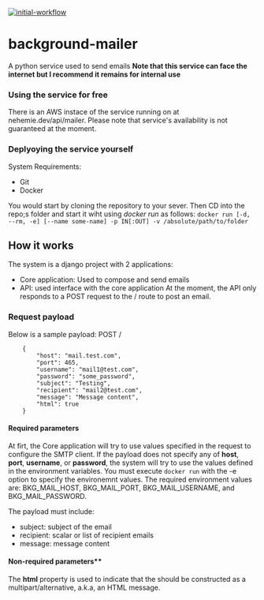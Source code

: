 [![initial-workflow](https://github.com/Olfredos6/background-mailer/actions/workflows/init.yaml/badge.svg?event=push)](https://github.com/Olfredos6/background-mailer/actions/workflows/init.yaml)

# background-mailer
A python service used to send emails
**Note that this service can face the internet but I recommend it remains for internal use**


### Using the service for free
There is an AWS instace of the service running on at nehemie.dev/api/mailer. Please note that service's availability is not guaranteed at the moment. 
### Deplyoying the service yourself
System Requirements:

 - Git
 - Docker

You would start by cloning the repository to your sever. Then CD into the repo;s folder and start it wiht using *docker run* as follows:
`docker run [-d, --rm, -e] [--name some-name] -p IN[:OUT] -v /absolute/path/to/folder`

## How it works
The system is a django project with 2 applications:
- Core application: Used to compose and send emails
- API: used interface with the core application
At the moment, the API only  responds to a POST request to the / route to post an email. 

### Request payload
Below is a sample payload:
POST /
```
    { 
    	"host": "mail.test.com",
    	"port": 465,
    	"username": "mail1@test.com",
    	"password": "some_password",
    	"subject": "Testing",
    	"recipient": "mail2@test.com",
    	"message": "Message content",
    	"html": true
    }
```
#### Required parameters
At firt, the Core application will try to use values specified in the request to configure the SMTP client. If the payload does not specify any of **host**, **port**, **username**, or **password**, the system will try to use the values defined in the environment variables. You must execute `docker run` with the -e option to specify the environemnt values. The required environment values are: BKG_MAIL_HOST,  BKG_MAIL_PORT, BKG_MAIL_USERNAME, and BKG_MAIL_PASSWORD.

The payload must include:
- subject: subject of the email
- recipient: scalar or list of recipient emails
- message: message content

#### Non-required parameters**
The **html** property is used to indicate that the should be constructed as a multipart/alternative, a.k.a, an HTML message.


